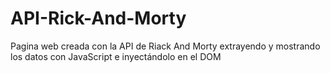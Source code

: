 # API-Rick-And-Morty
Pagina web creada con la API de Riack And Morty extrayendo y mostrando los datos con JavaScript e inyectándolo en el DOM
